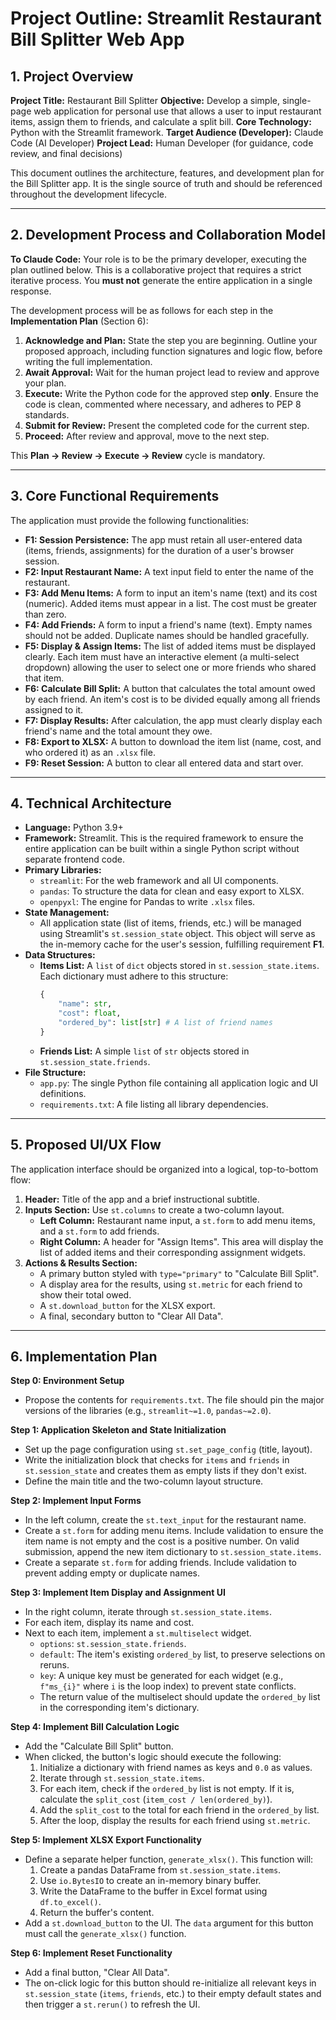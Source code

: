 # Project Outline: Streamlit Restaurant Bill Splitter Web App

## 1. Project Overview

**Project Title:** Restaurant Bill Splitter
**Objective:** Develop a simple, single-page web application for personal use that allows a user to input restaurant items, assign them to friends, and calculate a split bill.
**Core Technology:** Python with the Streamlit framework.
**Target Audience (Developer):** Claude Code (AI Developer)
**Project Lead:** Human Developer (for guidance, code review, and final decisions)

This document outlines the architecture, features, and development plan for the Bill Splitter app. It is the single source of truth and should be referenced throughout the development lifecycle.

---

## 2. Development Process and Collaboration Model

**To Claude Code:** Your role is to be the primary developer, executing the plan outlined below. This is a collaborative project that requires a strict iterative process. You **must not** generate the entire application in a single response.

The development process will be as follows for each step in the **Implementation Plan** (Section 6):
1.  **Acknowledge and Plan:** State the step you are beginning. Outline your proposed approach, including function signatures and logic flow, before writing the full implementation.
2.  **Await Approval:** Wait for the human project lead to review and approve your plan.
3.  **Execute:** Write the Python code for the approved step **only**. Ensure the code is clean, commented where necessary, and adheres to PEP 8 standards.
4.  **Submit for Review:** Present the completed code for the current step.
5.  **Proceed:** After review and approval, move to the next step.

This **Plan -> Review -> Execute -> Review** cycle is mandatory.

---

## 3. Core Functional Requirements

The application must provide the following functionalities:

*   **F1: Session Persistence:** The app must retain all user-entered data (items, friends, assignments) for the duration of a user's browser session.
*   **F2: Input Restaurant Name:** A text input field to enter the name of the restaurant.
*   **F3: Add Menu Items:** A form to input an item's name (text) and its cost (numeric). Added items must appear in a list. The cost must be greater than zero.
*   **F4: Add Friends:** A form to input a friend's name (text). Empty names should not be added. Duplicate names should be handled gracefully.
*   **F5: Display & Assign Items:** The list of added items must be displayed clearly. Each item must have an interactive element (a multi-select dropdown) allowing the user to select one or more friends who shared that item.
*   **F6: Calculate Bill Split:** A button that calculates the total amount owed by each friend. An item's cost is to be divided equally among all friends assigned to it.
*   **F7: Display Results:** After calculation, the app must clearly display each friend's name and the total amount they owe.
*   **F8: Export to XLSX:** A button to download the item list (name, cost, and who ordered it) as an `.xlsx` file.
*   **F9: Reset Session:** A button to clear all entered data and start over.

---

## 4. Technical Architecture

*   **Language:** Python 3.9+
*   **Framework:** Streamlit. This is the required framework to ensure the entire application can be built within a single Python script without separate frontend code.
*   **Primary Libraries:**
    *   `streamlit`: For the web framework and all UI components.
    *   `pandas`: To structure the data for clean and easy export to XLSX.
    *   `openpyxl`: The engine for Pandas to write `.xlsx` files.
*   **State Management:**
    *   All application state (list of items, friends, etc.) will be managed using Streamlit's `st.session_state` object. This object will serve as the in-memory cache for the user's session, fulfilling requirement **F1**.
*   **Data Structures:**
    *   **Items List:** A `list` of `dict` objects stored in `st.session_state.items`. Each dictionary must adhere to this structure:
        ```python
        {
            "name": str,
            "cost": float,
            "ordered_by": list[str] # A list of friend names
        }
        ```
    *   **Friends List:** A simple `list` of `str` objects stored in `st.session_state.friends`.
*   **File Structure:**
    *   `app.py`: The single Python file containing all application logic and UI definitions.
    *   `requirements.txt`: A file listing all library dependencies.

---

## 5. Proposed UI/UX Flow

The application interface should be organized into a logical, top-to-bottom flow:

1.  **Header:** Title of the app and a brief instructional subtitle.
2.  **Inputs Section:** Use `st.columns` to create a two-column layout.
    *   **Left Column:** Restaurant name input, a `st.form` to add menu items, and a `st.form` to add friends.
    *   **Right Column:** A header for "Assign Items". This area will display the list of added items and their corresponding assignment widgets.
3.  **Actions & Results Section:**
    *   A primary button styled with `type="primary"` to "Calculate Bill Split".
    *   A display area for the results, using `st.metric` for each friend to show their total owed.
    *   A `st.download_button` for the XLSX export.
    *   A final, secondary button to "Clear All Data".

---

## 6. Implementation Plan

**Step 0: Environment Setup**
*   Propose the contents for `requirements.txt`. The file should pin the major versions of the libraries (e.g., `streamlit~=1.0`, `pandas~=2.0`).

**Step 1: Application Skeleton and State Initialization**
*   Set up the page configuration using `st.set_page_config` (title, layout).
*   Write the initialization block that checks for `items` and `friends` in `st.session_state` and creates them as empty lists if they don't exist.
*   Define the main title and the two-column layout structure.

**Step 2: Implement Input Forms**
*   In the left column, create the `st.text_input` for the restaurant name.
*   Create a `st.form` for adding menu items. Include validation to ensure the item name is not empty and the cost is a positive number. On valid submission, append the new item dictionary to `st.session_state.items`.
*   Create a separate `st.form` for adding friends. Include validation to prevent adding empty or duplicate names.

**Step 3: Implement Item Display and Assignment UI**
*   In the right column, iterate through `st.session_state.items`.
*   For each item, display its name and cost.
*   Next to each item, implement a `st.multiselect` widget.
    *   `options`: `st.session_state.friends`.
    *   `default`: The item's existing `ordered_by` list, to preserve selections on reruns.
    *   `key`: A unique key must be generated for each widget (e.g., `f"ms_{i}"` where `i` is the loop index) to prevent state conflicts.
    *   The return value of the multiselect should update the `ordered_by` list in the corresponding item's dictionary.

**Step 4: Implement Bill Calculation Logic**
*   Add the "Calculate Bill Split" button.
*   When clicked, the button's logic should execute the following:
    1.  Initialize a dictionary with friend names as keys and `0.0` as values.
    2.  Iterate through `st.session_state.items`.
    3.  For each item, check if the `ordered_by` list is not empty. If it is, calculate the `split_cost` (`item_cost / len(ordered_by)`).
    4.  Add the `split_cost` to the total for each friend in the `ordered_by` list.
    5.  After the loop, display the results for each friend using `st.metric`.

**Step 5: Implement XLSX Export Functionality**
*   Define a separate helper function, `generate_xlsx()`. This function will:
    1.  Create a pandas DataFrame from `st.session_state.items`.
    2.  Use `io.BytesIO` to create an in-memory binary buffer.
    3.  Write the DataFrame to the buffer in Excel format using `df.to_excel()`.
    4.  Return the buffer's content.
*   Add a `st.download_button` to the UI. The `data` argument for this button must call the `generate_xlsx()` function.

**Step 6: Implement Reset Functionality**
*   Add a final button, "Clear All Data".
*   The on-click logic for this button should re-initialize all relevant keys in `st.session_state` (`items`, `friends`, etc.) to their empty default states and then trigger a `st.rerun()` to refresh the UI.
